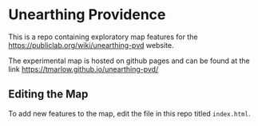# Unearthing Providence

This is a repo containing exploratory map features for the https://publiclab.org/wiki/unearthing-pvd website.

The experimental map is hosted on github pages and can be found at the link https://tmarlow.github.io/unearthing-pvd/

## Editing the Map 

To add new features to the map, edit the file in this repo titled `index.html`.
